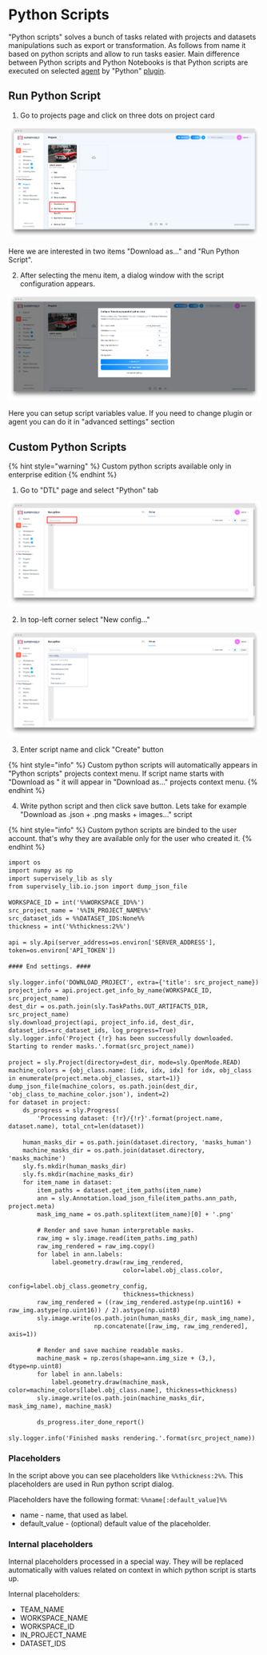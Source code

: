 # Python Scripts

"Python scripts" solves a bunch of tasks related with projects and datasets manipulations such as export or transformation. As follows from name it based on python scripts and allow to run tasks easier. Main difference between Python scripts and Python Notebooks is that Python scripts are executed on selected [agent](../customization/agents/README.md) by "Python" [plugin](../customization/plugins/README.md).

## Run Python Script

1. Go to projects page and click on three dots on project card

![](assets/projects_context_menu.png)

Here we are interested in two items "Download as..." and "Run Python Script".

2. After selecting the menu item, a dialog window with the script configuration appears.

![](assets/run_script_dialog.png)

Here you can setup script variables value.
If you need to change plugin or agent you can do it in "advanced settings" section

## Custom Python Scripts

{% hint style="warning" %}
Custom python scripts available only in enterprise edition
{% endhint %}

1. Go to "DTL" page and select "Python" tab

![](assets/python_script_page.png)

2. In top-left corner select "New config..."

![](assets/create_new_config.png)

3. Enter script name and click "Create" button

{% hint style="info" %}
Custom python scripts will automatically appears in "Python scripts" projects context menu. If script name starts with "Download as " it will appear in "Download as..." projects context menu.
{% endhint %}

4. Write python script and then click save button. Lets take for example "Download as .json + .png masks + images..." script

{% hint style="info" %}
Custom python scripts are binded to the user account. that's why they are available only for the user who created it.
{% endhint %}

``` pyhon
import os
import numpy as np
import supervisely_lib as sly
from supervisely_lib.io.json import dump_json_file

WORKSPACE_ID = int('%%WORKSPACE_ID%%')
src_project_name = '%%IN_PROJECT_NAME%%'
src_dataset_ids = %%DATASET_IDS:None%%
thickness = int('%%thickness:2%%')

api = sly.Api(server_address=os.environ['SERVER_ADDRESS'], token=os.environ['API_TOKEN'])

#### End settings. ####

sly.logger.info('DOWNLOAD_PROJECT', extra={'title': src_project_name})
project_info = api.project.get_info_by_name(WORKSPACE_ID, src_project_name)
dest_dir = os.path.join(sly.TaskPaths.OUT_ARTIFACTS_DIR, src_project_name)
sly.download_project(api, project_info.id, dest_dir, dataset_ids=src_dataset_ids, log_progress=True)
sly.logger.info('Project {!r} has been successfully downloaded. Starting to render masks.'.format(src_project_name))

project = sly.Project(directory=dest_dir, mode=sly.OpenMode.READ)
machine_colors = {obj_class.name: [idx, idx, idx] for idx, obj_class in enumerate(project.meta.obj_classes, start=1)}
dump_json_file(machine_colors, os.path.join(dest_dir, 'obj_class_to_machine_color.json'), indent=2)
for dataset in project:
    ds_progress = sly.Progress(
        'Processing dataset: {!r}/{!r}'.format(project.name, dataset.name), total_cnt=len(dataset))

    human_masks_dir = os.path.join(dataset.directory, 'masks_human')
    machine_masks_dir = os.path.join(dataset.directory, 'masks_machine')
    sly.fs.mkdir(human_masks_dir)
    sly.fs.mkdir(machine_masks_dir)
    for item_name in dataset:
        item_paths = dataset.get_item_paths(item_name)
        ann = sly.Annotation.load_json_file(item_paths.ann_path, project.meta)
        mask_img_name = os.path.splitext(item_name)[0] + '.png'

        # Render and save human interpretable masks.
        raw_img = sly.image.read(item_paths.img_path)
        raw_img_rendered = raw_img.copy()
        for label in ann.labels:
            label.geometry.draw(raw_img_rendered,
                                color=label.obj_class.color,
                                config=label.obj_class.geometry_config,
                                thickness=thickness)
        raw_img_rendered = ((raw_img_rendered.astype(np.uint16) + raw_img.astype(np.uint16)) / 2).astype(np.uint8)
        sly.image.write(os.path.join(human_masks_dir, mask_img_name),
                        np.concatenate([raw_img, raw_img_rendered], axis=1))

        # Render and save machine readable masks.
        machine_mask = np.zeros(shape=ann.img_size + (3,), dtype=np.uint8)
        for label in ann.labels:
            label.geometry.draw(machine_mask, color=machine_colors[label.obj_class.name], thickness=thickness)
        sly.image.write(os.path.join(machine_masks_dir, mask_img_name), machine_mask)

        ds_progress.iter_done_report()

sly.logger.info('Finished masks rendering.'.format(src_project_name))
```

### Placeholders
In the script above you can see placeholders like `%%thickness:2%%`. This placeholders are used in Run python script dialog.

Placeholders have the following format:
`%%name[:default_value]%%`
- name - name, that used as label.
- default_value - (optional) default value of the placeholder.

### Internal placeholders
Internal placeholders processed in a special way. They will be replaced automatically with values related on context in which python script is starts up.

Internal placeholders:

- TEAM_NAME
- WORKSPACE_NAME
- WORKSPACE_ID
- IN_PROJECT_NAME
- DATASET_IDS
